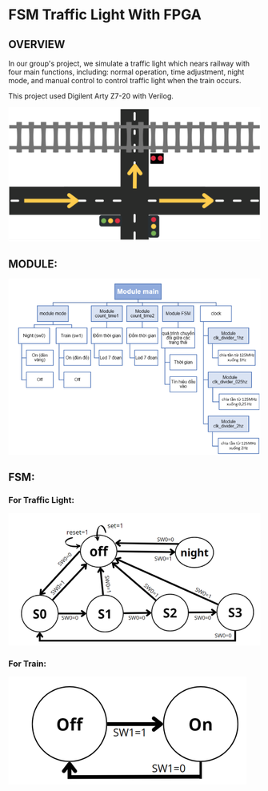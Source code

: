 <h1> FSM Traffic Light With FPGA

## OVERVIEW
In our group's project, we simulate a traffic light which nears railway with four main functions, including: normal operation, time adjustment, night mode, and manual control to control traffic light when the train occurs.

This project used Digilent Arty Z7-20 with Verilog.

<img src = "./anh.png"/> 

## MODULE:
<img src = "./anh2.png"/> 

## FSM:
<h3>For Traffic Light:</h3>
<img src = "./anh3.png"/> 

<h3>For Train:</h3>
<img src = "./anh4.png"/> 

